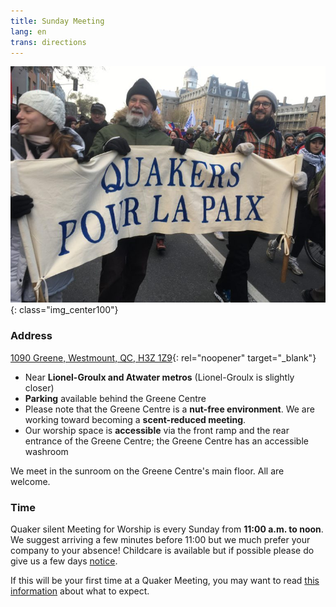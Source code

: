```yaml
---
title: Sunday Meeting
lang: en
trans: directions
---
```

![Quaker banner](assets/images/mtl_homepage3.jpg){: class="img_center100"}

### Address

[1090 Greene, Westmount, QC, H3Z 1Z9](https://www.google.com/maps/search/1090%20Greene,%20Westmount,%20QC,%20H3Z%201Z9){: rel="noopener" target="_blank"}

* Near **Lionel-Groulx and Atwater metros** (Lionel-Groulx is slightly closer)
* **Parking** available behind the Greene Centre
* Please note that the Greene Centre is a **nut-free environment**. We are working toward becoming a **scent-reduced meeting**.
* Our worship space is **accessible** via the front ramp and the rear entrance of the Greene Centre; the Greene Centre has an accessible washroom

We meet in the sunroom on the Greene Centre's main floor. All are welcome.
### Time

Quaker silent Meeting for Worship is every Sunday from **11:00 a.m. to noon**. We suggest arriving a few minutes before 11:00 but we much prefer your company to your absence! Childcare is available but if possible please do give us a few days [notice](contact.html).

If this will be your first time at a Quaker Meeting, you may want to read [this information](about.html) about what to expect.
